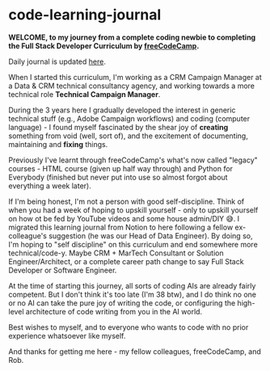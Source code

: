 # code-learning-journal
**WELCOME, to my journey from a complete coding newbie to completing the Full Stack Developer Curriculum by [freeCodeCamp](https://www.freecodecamp.org/learn/full-stack-developer/).**

Daily journal is updated [here](https://github.com/codyy2024/code-learning-journal).

When I started this curriculum, I'm working as a CRM Campaign Manager at a Data & CRM technical consultancy agency, and working towards a more technical role **Technical Campaign Manager**.

During the 3 years here I gradually developed the interest in generic technical stuff (e.g., Adobe Campaign workflows) and coding (computer language) - I found myself fascinated by the shear joy of **creating** something from void (well, sort of), and the excitement of documenting, maintaining and **fixing** things.

Previously I've learnt through freeCodeCamp's what's now called "legacy" courses - HTML course (given up half way through) and Python for Everybody (finished but never put into use so almost forgot about everything a week later).

If I'm being honest, I'm not a person with good self-discipline. Think of when you had a week of hoping to upskill yourself - only to upskill yourself on how ot be fed by YouTube videos and some house admin/DIY 😅. I migrated this learning journal from Notion to here following a fellow ex-colleague's suggestion (he was our Head of Data Engineer). By doing so, I'm hoping to "self discipline" on this curriculum and end somewhere more technical/code-y. Maybe CRM + MarTech Consultant or Solution Engineer/Architect, or a complete career path change to say Full Stack Developer or Software Engineer.

At the time of starting this journey, all sorts of coding AIs are already fairly competent. But I don't think it's too late (I'm 38 btw), and I do think no one or no AI can take the pure joy of writing the code, or configuring the high-level architecture of code writing from you in the AI world.

Best wishes to myself, and to everyone who wants to code with no prior experience whatsoever like myself.

And thanks for getting me here - my fellow colleagues, freeCodeCamp, and Rob.
